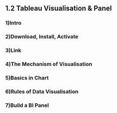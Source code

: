 ## 1.2  Tableau Visualisation & Panel

### 1)Intro

### 2)Download, Install, Activate

### 3)Link

### 4)The Mechanism of Visualisation

### 5)Basics in Chart

### 6)Rules of Data Visualisation

### 7)Build a BI Panel
